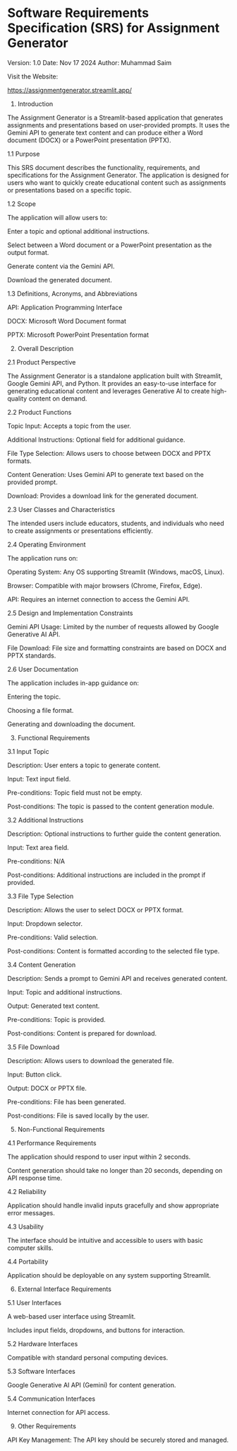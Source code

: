 # Software Requirements Specification (SRS) for Assignment Generator
Version: 1.0
Date: Nov 17 2024
Author: Muhammad Saim

Visit the Website:

https://assignmentgenerator.streamlit.app/

1. Introduction

The Assignment Generator is a Streamlit-based application that generates assignments and presentations based on user-provided prompts. It uses the Gemini API to generate text content and can produce either a Word document (DOCX) or a PowerPoint presentation (PPTX).

1.1 Purpose

This SRS document describes the functionality, requirements, and specifications for the Assignment Generator. The application is designed for users who want to quickly create educational content such as assignments or presentations based on a specific topic.

1.2 Scope

The application will allow users to:

Enter a topic and optional additional instructions.

Select between a Word document or a PowerPoint presentation as the output format.

Generate content via the Gemini API.

Download the generated document.

1.3 Definitions, Acronyms, and Abbreviations

API: Application Programming Interface

DOCX: Microsoft Word Document format

PPTX: Microsoft PowerPoint Presentation format


2. Overall Description

2.1 Product Perspective

The Assignment Generator is a standalone application built with Streamlit, Google Gemini API, and Python. It provides an easy-to-use interface for generating educational content and leverages Generative AI to create high-quality content on demand.

2.2 Product Functions

Topic Input: Accepts a topic from the user.

Additional Instructions: Optional field for additional guidance.

File Type Selection: Allows users to choose between DOCX and PPTX formats.

Content Generation: Uses Gemini API to generate text based on the provided prompt.

Download: Provides a download link for the generated document.

2.3 User Classes and Characteristics

The intended users include educators, students, and individuals who need to create assignments or presentations efficiently.

2.4 Operating Environment

The application runs on:

Operating System: Any OS supporting Streamlit (Windows, macOS, Linux).

Browser: Compatible with major browsers (Chrome, Firefox, Edge).

API: Requires an internet connection to access the Gemini API.

2.5 Design and Implementation Constraints

Gemini API Usage: Limited by the number of requests allowed by Google Generative AI API.

File Download: File size and formatting constraints are based on DOCX and PPTX standards.

2.6 User Documentation

The application includes in-app guidance on:


Entering the topic.

Choosing a file format.

Generating and downloading the document.

3. Functional Requirements
   
3.1 Input Topic

Description: User enters a topic to generate content.

Input: Text input field.

Pre-conditions: Topic field must not be empty.

Post-conditions: The topic is passed to the content generation module.

3.2 Additional Instructions

Description: Optional instructions to further guide the content generation.

Input: Text area field.

Pre-conditions: N/A

Post-conditions: Additional instructions are included in the prompt if provided.

3.3 File Type Selection

Description: Allows the user to select DOCX or PPTX format.

Input: Dropdown selector.

Pre-conditions: Valid selection.

Post-conditions: Content is formatted according to the selected file type.

3.4 Content Generation

Description: Sends a prompt to Gemini API and receives generated content.

Input: Topic and additional instructions.

Output: Generated text content.

Pre-conditions: Topic is provided.

Post-conditions: Content is prepared for download.

3.5 File Download

Description: Allows users to download the generated file.

Input: Button click.

Output: DOCX or PPTX file.

Pre-conditions: File has been generated.

Post-conditions: File is saved locally by the user.

5. Non-Functional Requirements

4.1 Performance Requirements

The application should respond to user input within 2 seconds.

Content generation should take no longer than 20 seconds, depending on API response time.

4.2 Reliability

Application should handle invalid inputs gracefully and show appropriate error messages.

4.3 Usability

The interface should be intuitive and accessible to users with basic computer skills.

4.4 Portability

Application should be deployable on any system supporting Streamlit.

6. External Interface Requirements

5.1 User Interfaces
   
A web-based user interface using Streamlit.

Includes input fields, dropdowns, and buttons for interaction.

5.2 Hardware Interfaces

Compatible with standard personal computing devices.

5.3 Software Interfaces

Google Generative AI API (Gemini) for content generation.

5.4 Communication Interfaces

Internet connection for API access.

9. Other Requirements
    
API Key Management: The API key should be securely stored and managed.
